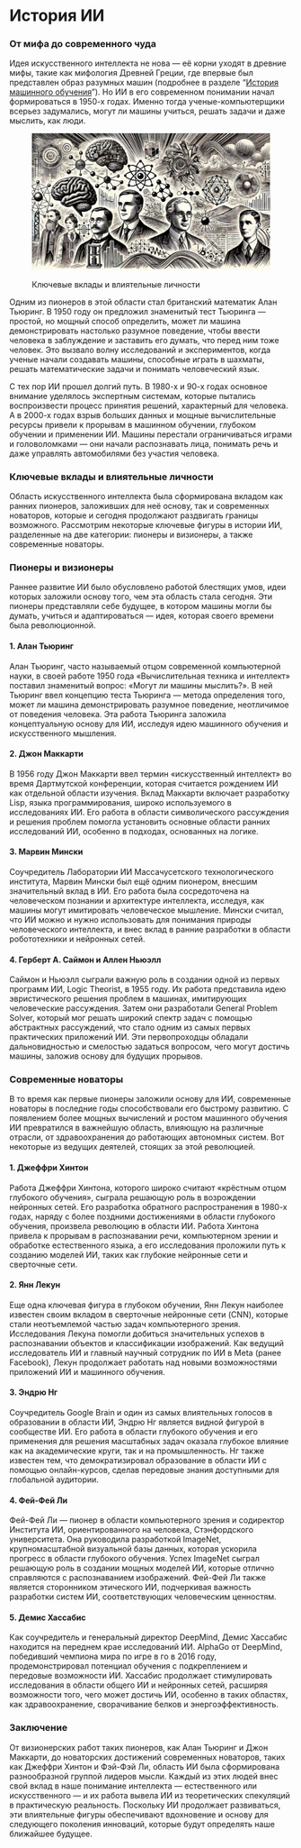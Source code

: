 # История ИИ

### От мифа до современного чуда

Идея искусственного интеллекта не нова — её корни уходят в древние мифы, такие как мифология Древней Греции, где впервые был представлен образ разумных машин (подробнее в разделе “[История машинного обучения](../mashinnoe-obuchenie/obzor-mo/istoriya-mashinnogo-obucheniya/)”). Но ИИ в его современном понимании начал формироваться в 1950-х годах. Именно тогда ученые-компьютерщики всерьез задумались, могут ли машины учиться, решать задачи и даже мыслить, как люди.

<div align="left">

<figure><img src="../.gitbook/assets/image (1) (1) (1) (1) (1) (1).png" alt="" width="563"><figcaption><p>Ключевые вклады и влиятельные личности</p></figcaption></figure>

</div>

Одним из пионеров в этой области стал британский математик Алан Тьюринг. В 1950 году он предложил знаменитый тест Тьюринга — простой, но мощный способ определить, может ли машина демонстрировать настолько разумное поведение, чтобы ввести человека в заблуждение и заставить его думать, что перед ним тоже человек. Это вызвало волну исследований и экспериментов, когда ученые начали создавать машины, способные играть в шахматы, решать математические задачи и понимать человеческий язык.

С тех пор ИИ прошел долгий путь. В 1980-х и 90-х годах основное внимание уделялось экспертным системам, которые пытались воспроизвести процесс принятия решений, характерный для человека. А в 2000-х годах взрыв больших данных и мощные вычислительные ресурсы привели к прорывам в машинном обучении, глубоком обучении и применении ИИ. Машины перестали ограничиваться играми и головоломками — они начали распознавать лица, понимать речь и даже управлять автомобилями без участия человека.

### Ключевые вклады и влиятельные личности

Область искусственного интеллекта  была сформирована вкладом как ранних пионеров, заложивших для неё основу, так и современных новаторов, которые и сегодня продолжают раздвигать границы возможного. Рассмотрим некоторые ключевые фигуры в истории ИИ, разделенные на две категории: пионеры и визионеры, а также современные новаторы.

### Пионеры и визионеры&#x20;

Раннее развитие ИИ было обусловлено работой блестящих умов, идеи которых заложили основу того, чем эта область стала сегодня. Эти пионеры представляли себе будущее, в котором машины могли бы думать, учиться и адаптироваться — идея, которая своего времени была революционной.

#### 1. Алан Тьюринг&#x20;

Алан Тьюринг, часто называемый отцом современной компьютерной науки, в своей работе 1950 года «Вычислительная техника и интеллект» поставил знаменитый вопрос: «Могут ли машины мыслить?». В ней Тьюринг ввел концепцию теста Тьюринга — метода определения того, может ли машина демонстрировать разумное поведение, неотличимое от поведения человека. Эта работа Тьюринга заложила концептуальную основу для ИИ, исследуя идею машинного обучения и искусственного мышления.

#### 2. Джон Маккарти&#x20;

В 1956 году Джон Маккарти ввел термин «искусственный интеллект» во время Дартмутской конференции, которая считается рождением ИИ как отдельной области изучения. Вклад Маккарти включает разработку Lisp, языка программирования, широко используемого в исследованиях ИИ. Его работа в области символического рассуждения и решения проблем помогла установить основные области ранних исследований ИИ, особенно в подходах, основанных на логике.

#### 3. Марвин Мински&#x20;

Соучредитель Лаборатории ИИ Массачусетского технологического института, Марвин Мински был ещё одним пионером, внесшим значительный вклад в ИИ. Его работа была сосредоточена на человеческом познании и архитектуре интеллекта, исследуя, как машины могут имитировать человеческое мышление. Мински считал, что ИИ можно и нужно использовать для понимания природы человеческого интеллекта, и внес вклад в ранние разработки в области робототехники и нейронных сетей.

#### 4. Герберт А. Саймон и Аллен Ньюэлл

Саймон и Ньюэлл сыграли важную роль в создании одной из первых программ ИИ, Logic Theorist, в 1955 году. Их работа представила идею эвристического решения проблем в машинах, имитирующих человеческие рассуждения. Затем они разработали General Problem Solver, который мог решать широкий спектр задач с помощью абстрактных рассуждений, что стало одним из самых первых практических приложений ИИ. Эти первопроходцы обладали дальновидностью и смелостью задаться вопросом, чего могут достичь машины, заложив основу для будущих прорывов.

### Современные новаторы&#x20;

В то время как первые пионеры заложили основу для ИИ, современные новаторы в последние годы способствовали его быстрому развитию. С появлением более мощных вычислений и ростом машинного обучения ИИ превратился в важнейшую область, влияющую на различные отрасли, от здравоохранения до работающих автономных систем. Вот некоторые из ведущих деятелей, стоящих за этой революцией.

#### 1. Джеффри Хинтон&#x20;

Работа Джеффри Хинтона, которого широко считают «крёстным отцом глубокого обучения», сыграла решающую роль в возрождении нейронных сетей. Его разработка обратного распространения в 1980-х годах, наряду с более поздними достижениями в области глубокого обучения, произвела революцию в области ИИ. Работа Хинтона привела к прорывам в распознавании речи, компьютерном зрении и обработке естественного языка, а его исследования проложили путь к созданию моделей ИИ, таких как глубокие нейронные сети и сверточные сети.

#### 2. Янн Лекун

Еще одна ключевая фигура в глубоком обучении, Янн Лекун наиболее известен своим вкладом в сверточные нейронные сети (CNN), которые стали неотъемлемой частью задач компьютерного зрения. Исследования Лекуна помогли добиться значительных успехов в распознавании объектов и классификации изображений. Как ведущий исследователь ИИ и главный научный сотрудник по ИИ в Meta (ранее Facebook), Лекун продолжает работать над новыми возможностями приложений ИИ и машинного обучения.

#### 3. Эндрю Нг

Соучредитель Google Brain и один из самых влиятельных голосов в образовании в области ИИ, Эндрю Нг является видной фигурой в сообществе ИИ. Его работа в области глубокого обучения и его применения для решения масштабных задач оказала глубокое влияние как на академические круги, так и на промышленность. Нг также известен тем, что демократизировал образование в области ИИ с помощью онлайн-курсов, сделав передовые знания доступными для глобальной аудитории.

#### 4. Фей-Фей Ли&#x20;

Фей-Фей Ли — пионер в области компьютерного зрения и содиректор Института ИИ, ориентированного на человека, Стэнфордского университета. Она руководила разработкой ImageNet, крупномасштабной визуальной базы данных, которая ускорила прогресс в области глубокого обучения. Успех ImageNet сыграл решающую роль в создании мощных моделей ИИ, которые отлично справляются с распознаванием изображений. Фей-Фей Ли также является сторонником этического ИИ, подчеркивая важность разработки систем ИИ, соответствующих человеческим ценностям.

#### 5. Демис Хассабис

Как соучредитель и генеральный директор DeepMind, Демис Хассабис находится на переднем крае исследований ИИ. AlphaGo от DeepMind, победивший чемпиона мира по игре в го в 2016 году, продемонстрировал потенциал обучения с подкреплением и передовые возможности ИИ. Хассабис продолжает стимулировать исследования в области общего ИИ и нейронных сетей, расширяя возможности того, чего может достичь ИИ, особенно в таких областях, как здравоохранение, сворачивание белков и энергоэффективность.

### Заключение&#x20;

От визионерских работ таких пионеров, как Алан Тьюринг и Джон Маккарти, до новаторских достижений современных новаторов, таких как Джеффри Хинтон и Фэй-Фэй Ли, область ИИ была сформирована разнообразной группой лидеров мысли. Каждый из этих людей внес свой вклад в наше понимание интеллекта — естественного или искусственного — и их работа вывела ИИ из теоретических спекуляций в практическую реальность. Поскольку ИИ продолжает развиваться, эти влиятельные фигуры обеспечивают вдохновение и основу для следующего поколения инноваций, которые будут определять наше ближайшее будущее.
